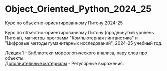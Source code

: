 # Object_Oriented_Python_2024_25
Курс по объектно-ориентированному Питону 2024-25

Курс по объектно-ориентированному Питону (продвинутый уровень Питона), магистры программ "Компьютерная лингвистика" и "Цифровые методы гуманитарных исследований", 2024-25 учебный год.

[Лекция 1](https://github.com/klyshinsky/Object_Oriented_Python_2024_25/blob/main/lecture_20240902.ipynb) - Библиотеки морфологического анализа, пару слов про объекты.  
[Дополнительные материалы](https://github.com/klyshinsky/Object_Oriented_Python_2024_25/blob/main/prereq_20240902_regexp.ipynb) - Регулярные выражения.

